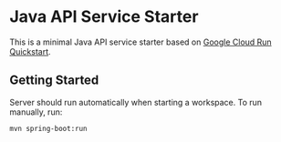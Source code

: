 # Java API Service Starter

This is a minimal Java API service starter based on [Google Cloud Run Quickstart](https://cloud.google.com/run/docs/quickstarts/build-and-deploy/deploy-java-service).


## Getting Started

Server should run automatically when starting a workspace. To run manually, run:
```sh
mvn spring-boot:run
```